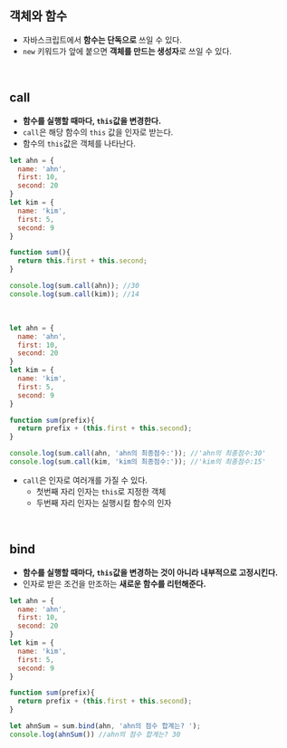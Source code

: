 ## 객체와 함수
- 자바스크립트에서 **함수는 단독으로** 쓰일 수 있다.
- ```new``` 키워드가 앞에 붙으면 **객체를 만드는 생성자**로 쓰일 수 있다. 

<br>

## call
- **함수를 실행할 때마다, ```this```값을 변경한다.**
- ```call```은 해당 함수의 ```this``` 값을 인자로 받는다.
- 함수의 ```this```값은 객체를 나타난다. 

```javascript
let ahn = {
  name: 'ahn',
  first: 10,
  second: 20
}
let kim = {
  name: 'kim',
  first: 5,
  second: 9
}

function sum(){
  return this.first + this.second;
}

console.log(sum.call(ahn)); //30
console.log(sum.call(kim)); //14


```
<br>

```javascript
let ahn = {
  name: 'ahn',
  first: 10,
  second: 20
}
let kim = {
  name: 'kim',
  first: 5,
  second: 9
}

function sum(prefix){
  return prefix + (this.first + this.second);
}

console.log(sum.call(ahn, 'ahn의 최종점수:')); //'ahn의 최종점수:30'
console.log(sum.call(kim, 'kim의 최종점수:')); //'kim의 최종점수:15'

```
- ```call```은 인자로 여러개를 가질 수 있다.
   - 첫번째 자리 인자는 ```this```로 지정한 객체
   - 두번째 자리 인자는 실행시킬 함수의 인자

<br>

## bind
- **함수를 실행할 때마다, ```this```값을 변경하는 것이 아니라 내부적으로 고정시킨다.**
- 인자로 받은 조건을 만조하는 **새로운 함수를 리턴해준다.**

```javascript
let ahn = {
  name: 'ahn',
  first: 10,
  second: 20
}
let kim = {
  name: 'kim',
  first: 5,
  second: 9
}

function sum(prefix){
  return prefix + (this.first + this.second);
}

let ahnSum = sum.bind(ahn, 'ahn의 점수 합계는? ');
console.log(ahnSum()) //ahn의 점수 합계는? 30 

```

